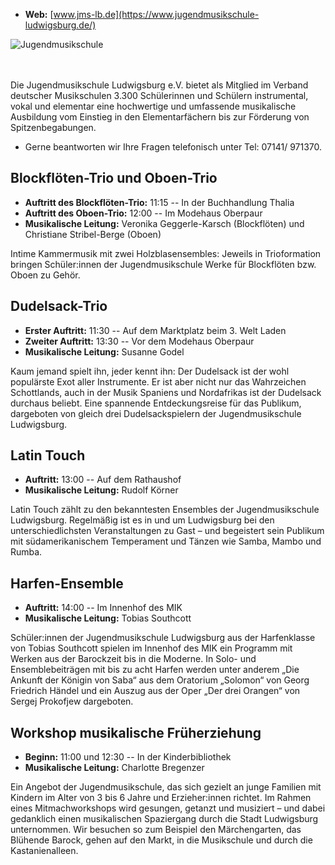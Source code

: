 - __Web:__ [www.jms-lb.de](https://www.jugendmusikschule-ludwigsburg.de/)
<div class="row">
   <div class="col-md-5">
    <img src="{% link assets/img/teilnehmer/jms.jpg %}" alt="Jugendmusikschule" 
         class="img-fluid"
          style="margin-bottom: 3rem"> 
   </div>
   <div class="col" markdown="1">
Die Jugendmusikschule Ludwigsburg e.V. bietet als Mitglied im Verband deutscher Musikschulen 3.300 Schülerinnen und
Schülern instrumental, vokal und elementar eine hochwertige und umfassende musikalische Ausbildung vom Einstieg in den
Elementarfächern bis zur Förderung von Spitzenbegabungen.

- Gerne beantworten wir Ihre Fragen telefonisch unter Tel: 07141/ 971370.
</div>
</div>

## Blockflöten-Trio und Oboen-Trio

- __Auftritt des Blockflöten-Trio:__ 11:15 -- In der Buchhandlung Thalia
- __Auftritt des Oboen-Trio:__ 12:00 -- Im Modehaus Oberpaur
- __Musikalische Leitung:__ Veronika Geggerle-Karsch (Blockflöten) und Christiane Stribel-Berge (Oboen)

Intime Kammermusik mit zwei Holzblasensembles: Jeweils in Trioformation bringen Schüler:innen der Jugendmusikschule
Werke für Blockflöten bzw. Oboen zu Gehör.

## Dudelsack-Trio

- __Erster Auftritt:__ 11:30 -- Auf dem Marktplatz beim 3. Welt Laden
- __Zweiter Auftritt:__ 13:30 -- Vor dem Modehaus Oberpaur
- __Musikalische Leitung:__ Susanne Godel

Kaum jemand spielt ihn, jeder kennt ihn: Der Dudelsack ist der wohl populärste Exot aller Instrumente. Er ist aber nicht
nur das Wahrzeichen Schottlands, auch in der Musik Spaniens und Nordafrikas ist der Dudelsack durchaus beliebt. Eine
spannende Entdeckungsreise für das Publikum, dargeboten von gleich drei Dudelsackspielern der Jugendmusikschule
Ludwigsburg.

## Latin Touch

- __Auftritt:__  13:00 -- Auf dem Rathaushof
- __Musikalische Leitung:__ Rudolf Körner

Latin Touch zählt zu den bekanntesten Ensembles der Jugendmusikschule Ludwigsburg. Regelmäßig ist es in und um
Ludwigsburg bei den unterschiedlichsten Veranstaltungen zu Gast – und begeistert sein Publikum mit südamerikanischem
Temperament und Tänzen wie Samba, Mambo und Rumba.

## Harfen-Ensemble

- __Auftritt:__ 14:00 -- Im Innenhof des MIK
- __Musikalische Leitung:__ Tobias Southcott

Schüler:innen der Jugendmusikschule Ludwigsburg aus der Harfenklasse von Tobias Southcott spielen im Innenhof des MIK
ein Programm mit Werken aus der Barockzeit bis in die Moderne. In Solo- und Ensemblebeiträgen mit bis zu acht Harfen
werden unter anderem „Die Ankunft der Königin von Saba“ aus dem Oratorium „Solomon“ von Georg Friedrich Händel und ein
Auszug aus der Oper „Der drei Orangen“ von Sergej Prokofjew dargeboten.

## Workshop musikalische Früherziehung

- __Beginn:__ 11:00 und 12:30 -- In der Kinderbibliothek
- __Musikalische Leitung:__ Charlotte Bregenzer

Ein Angebot der Jugendmusikschule, das sich gezielt an junge Familien mit Kindern im Alter von 3 bis 6 Jahre und
Erzieher:innen richtet. Im Rahmen eines Mitmachworkshops wird gesungen, getanzt und musiziert – und dabei gedanklich
einen musikalischen Spaziergang durch die Stadt Ludwigsburg unternommen. Wir besuchen so zum Beispiel den Märchengarten,
das Blühende Barock, gehen auf den Markt, in die Musikschule und durch die Kastanienalleen.
